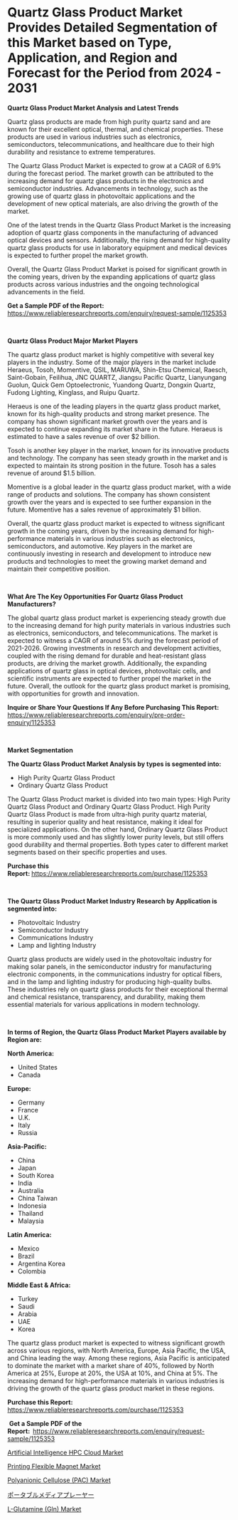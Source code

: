 <p><h1>Quartz Glass Product Market Provides Detailed Segmentation of this Market based on Type, Application, and Region and Forecast for the Period from 2024 - 2031</h1></p><p><strong>Quartz Glass Product Market Analysis and Latest Trends</strong></p>
<p><p>Quartz glass products are made from high purity quartz sand and are known for their excellent optical, thermal, and chemical properties. These products are used in various industries such as electronics, semiconductors, telecommunications, and healthcare due to their high durability and resistance to extreme temperatures.</p><p>The Quartz Glass Product Market is expected to grow at a CAGR of 6.9% during the forecast period. The market growth can be attributed to the increasing demand for quartz glass products in the electronics and semiconductor industries. Advancements in technology, such as the growing use of quartz glass in photovoltaic applications and the development of new optical materials, are also driving the growth of the market.</p><p>One of the latest trends in the Quartz Glass Product Market is the increasing adoption of quartz glass components in the manufacturing of advanced optical devices and sensors. Additionally, the rising demand for high-quality quartz glass products for use in laboratory equipment and medical devices is expected to further propel the market growth.</p><p>Overall, the Quartz Glass Product Market is poised for significant growth in the coming years, driven by the expanding applications of quartz glass products across various industries and the ongoing technological advancements in the field.</p></p>
<p><strong>Get a Sample PDF of the Report:&nbsp;</strong> <a href="https://www.reliableresearchreports.com/enquiry/request-sample/1125353">https://www.reliableresearchreports.com/enquiry/request-sample/1125353</a></p>
<p>&nbsp;</p>
<p><strong>Quartz Glass Product Major Market Players</strong></p>
<p><p>The quartz glass product market is highly competitive with several key players in the industry. Some of the major players in the market include Heraeus, Tosoh, Momentive, QSIL, MARUWA, Shin-Etsu Chemical, Raesch, Saint-Gobain, Feilihua, JNC QUARTZ, Jiangsu Pacific Quartz, Lianyungang Guolun, Quick Gem Optoelectronic, Yuandong Quartz, Dongxin Quartz, Fudong Lighting, Kinglass, and Ruipu Quartz.</p><p>Heraeus is one of the leading players in the quartz glass product market, known for its high-quality products and strong market presence. The company has shown significant market growth over the years and is expected to continue expanding its market share in the future. Heraeus is estimated to have a sales revenue of over $2 billion.</p><p>Tosoh is another key player in the market, known for its innovative products and technology. The company has seen steady growth in the market and is expected to maintain its strong position in the future. Tosoh has a sales revenue of around $1.5 billion.</p><p>Momentive is a global leader in the quartz glass product market, with a wide range of products and solutions. The company has shown consistent growth over the years and is expected to see further expansion in the future. Momentive has a sales revenue of approximately $1 billion.</p><p>Overall, the quartz glass product market is expected to witness significant growth in the coming years, driven by the increasing demand for high-performance materials in various industries such as electronics, semiconductors, and automotive. Key players in the market are continuously investing in research and development to introduce new products and technologies to meet the growing market demand and maintain their competitive position.</p></p>
<p>&nbsp;</p>
<p><strong>What Are The Key Opportunities For Quartz Glass Product Manufacturers?</strong></p>
<p><p>The global quartz glass product market is experiencing steady growth due to the increasing demand for high purity materials in various industries such as electronics, semiconductors, and telecommunications. The market is expected to witness a CAGR of around 5% during the forecast period of 2021-2026. Growing investments in research and development activities, coupled with the rising demand for durable and heat-resistant glass products, are driving the market growth. Additionally, the expanding applications of quartz glass in optical devices, photovoltaic cells, and scientific instruments are expected to further propel the market in the future. Overall, the outlook for the quartz glass product market is promising, with opportunities for growth and innovation.</p></p>
<p><strong>Inquire or Share Your Questions If Any Before Purchasing This Report:</strong> <a href="https://www.reliableresearchreports.com/enquiry/pre-order-enquiry/1125353">https://www.reliableresearchreports.com/enquiry/pre-order-enquiry/1125353</a></p>
<p>&nbsp;</p>
<p><strong>Market Segmentation</strong></p>
<p><strong>The Quartz Glass Product Market Analysis by types is segmented into:</strong></p>
<p><ul><li>High Purity Quartz Glass Product</li><li>Ordinary Quartz Glass Product</li></ul></p>
<p><p>The Quartz Glass Product market is divided into two main types: High Purity Quartz Glass Product and Ordinary Quartz Glass Product. High Purity Quartz Glass Product is made from ultra-high purity quartz material, resulting in superior quality and heat resistance, making it ideal for specialized applications. On the other hand, Ordinary Quartz Glass Product is more commonly used and has slightly lower purity levels, but still offers good durability and thermal properties. Both types cater to different market segments based on their specific properties and uses.</p></p>
<p><strong>Purchase this Report:&nbsp;</strong><a href="https://www.reliableresearchreports.com/purchase/1125353">https://www.reliableresearchreports.com/purchase/1125353</a></p>
<p>&nbsp;</p>
<p><strong>The Quartz Glass Product Market Industry Research by Application is segmented into:</strong></p>
<p><ul><li>Photovoltaic Industry</li><li>Semiconductor Industry</li><li>Communications Industry</li><li>Lamp and lighting Industry</li></ul></p>
<p><p>Quartz glass products are widely used in the photovoltaic industry for making solar panels, in the semiconductor industry for manufacturing electronic components, in the communications industry for optical fibers, and in the lamp and lighting industry for producing high-quality bulbs. These industries rely on quartz glass products for their exceptional thermal and chemical resistance, transparency, and durability, making them essential materials for various applications in modern technology.</p></p>
<p>&nbsp;</p>
<p><strong>In terms of Region, the Quartz Glass Product Market Players available by Region are:</strong></p>
<p>
    <p> <strong> North America: </strong>
        <ul>
            <li>United States</li>
            <li>Canada</li>
        </ul>
        </p> 
    <p> <strong> Europe: </strong>
        <ul>
            <li>Germany</li>
            <li>France</li>
            <li>U.K.</li>
            <li>Italy</li>
            <li>Russia</li>
        </ul>
        </p> 
    <p> <strong> Asia-Pacific: </strong>
        <ul>
            <li>China</li>
            <li>Japan</li>
            <li>South Korea</li>
            <li>India</li>
            <li>Australia</li>
            <li>China Taiwan</li>
            <li>Indonesia</li>
            <li>Thailand</li>
            <li>Malaysia</li>
        </ul>
        </p> 
    <p> <strong> Latin America: </strong>
        <ul>
            <li>Mexico</li>
            <li>Brazil</li>
            <li>Argentina Korea</li>
            <li>Colombia</li>
        </ul>
        </p> 
    <p> <strong> Middle East & Africa: </strong>
        <ul>
            <li>Turkey</li>
            <li>Saudi</li>
            <li>Arabia</li>
            <li>UAE</li>
            <li>Korea</li>
        </ul>
    </p>
    </p>
<p><p>The quartz glass product market is expected to witness significant growth across various regions, with North America, Europe, Asia Pacific, the USA, and China leading the way. Among these regions, Asia Pacific is anticipated to dominate the market with a market share of 40%, followed by North America at 25%, Europe at 20%, the USA at 10%, and China at 5%. The increasing demand for high-performance materials in various industries is driving the growth of the quartz glass product market in these regions.</p></p>
<p><strong>Purchase this Report: </strong><a href="https://www.reliableresearchreports.com/purchase/1125353">https://www.reliableresearchreports.com/purchase/1125353</a></p>
<p>&nbsp;<strong>Get a Sample PDF of the Report:&nbsp;&nbsp;</strong><a href="https://www.reliableresearchreports.com/enquiry/request-sample/1125353">https://www.reliableresearchreports.com/enquiry/request-sample/1125353</a></p>
<p><strong></strong></p>
<p><p><a href="https://issuu.com/reportprime-2/docs/artificial-intelligence-hpc-cloud-market-size-2030">Artificial Intelligence HPC Cloud Market</a></p><p><a href="https://issuu.com/reportprime-2/docs/printing-flexible-magnet-market-size-2030.pptx">Printing Flexible Magnet Market</a></p><p><a href="https://github.com/jj19131/Market-Research-Report-List-1/blob/main/polyanionic-cellulose-pac-market.md">Polyanionic Cellulose (PAC) Market</a></p><p><a href="https://github.com/dzy793153605/Market-Research-Report-List-1/blob/main/6137770194521.md">ポータブルメディアプレーヤー</a></p><p><a href="https://github.com/jodemen/Market-Research-Report-List-1/blob/main/l-glutamine-gln-market.md">L-Glutamine (Gln) Market</a></p></p>